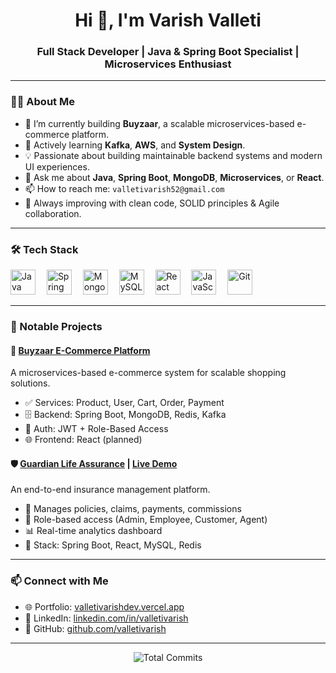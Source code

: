 <h1 align="center">Hi 👋, I'm Varish Valleti</h1>
<h3 align="center">Full Stack Developer | Java & Spring Boot Specialist | Microservices Enthusiast</h3>

---

### 👨‍💼 About Me

- 🔭 I’m currently building **Buyzaar**, a scalable microservices-based e-commerce platform.
- 🌱 Actively learning **Kafka**, **AWS**, and **System Design**.
- 💡 Passionate about building maintainable backend systems and modern UI experiences.
- 💬 Ask me about **Java**, **Spring Boot**, **MongoDB**, **Microservices**, or **React**.
- 📫 How to reach me: `valletivarish52@gmail.com`
- 🧠 Always improving with clean code, SOLID principles & Agile collaboration.

---

### 🛠️ Tech Stack

<div align="left">
  <img src="https://cdn.jsdelivr.net/gh/devicons/devicon/icons/java/java-original.svg" height="40" alt="Java" />
  <img width="10"/>
  <img src="https://cdn.jsdelivr.net/gh/devicons/devicon/icons/spring/spring-original.svg" height="40" alt="Spring Boot" />
  <img width="10"/>
  <img src="https://cdn.jsdelivr.net/gh/devicons/devicon/icons/mongodb/mongodb-original.svg" height="40" alt="MongoDB" />
  <img width="10"/>
  <img src="https://cdn.jsdelivr.net/gh/devicons/devicon/icons/mysql/mysql-original.svg" height="40" alt="MySQL" />
  <img width="10"/>
  <img src="https://cdn.jsdelivr.net/gh/devicons/devicon/icons/react/react-original.svg" height="40" alt="React" />
  <img width="10"/>
  <img src="https://cdn.jsdelivr.net/gh/devicons/devicon/icons/javascript/javascript-original.svg" height="40" alt="JavaScript" />
  <img width="10"/>
  <img src="https://cdn.jsdelivr.net/gh/devicons/devicon/icons/git/git-original.svg" height="40" alt="Git" />
  <img width="10"/>
<!--   <img src="https://cdn.jsdelivr.net/gh/devicons/devicon/icons/vercel/vercel-original.svg" height="40" alt="Vercel" /> -->
</div>

---

### 🚀 Notable Projects

#### 🛒 [Buyzaar E-Commerce Platform](https://github.com/valletivarish)
A microservices-based e-commerce system for scalable shopping solutions.

- ✅ Services: Product, User, Cart, Order, Payment
- 🗄️ Backend: Spring Boot, MongoDB, Redis, Kafka
- 🔐 Auth: JWT + Role-Based Access
- 🌐 Frontend: React (planned)

#### 🛡️ [Guardian Life Assurance](https://github.com/valletivarish/Final-Cap-Stone-Project) | [Live Demo](https://guardianlifeassurance.vercel.app)
An end-to-end insurance management platform.

- 📄 Manages policies, claims, payments, commissions
- 👥 Role-based access (Admin, Employee, Customer, Agent)
- 📊 Real-time analytics dashboard
- 🔧 Stack: Spring Boot, React, MySQL, Redis

---



### 📫 Connect with Me

- 🌐 Portfolio: [valletivarishdev.vercel.app](https://valletivarishdev.vercel.app)
- 💼 LinkedIn: [linkedin.com/in/valletivarish](https://linkedin.com/in/valletivarish)
- 🐙 GitHub: [github.com/valletivarish](https://github.com/valletivarish)

---

<p align="center">
  <img src="https://github-readme-stats.vercel.app/api?username=valletivarish&show_icons=true&count_private=true&hide=prs,issues,contribs&theme=radical" alt="Total Commits"/>
</p>


